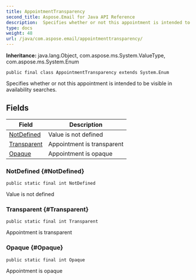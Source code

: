 ```yaml
---
title: AppointmentTransparency
second_title: Aspose.Email for Java API Reference
description:  Specifies whether or not this appointment is intended to be visible in availability searches.
type: docs
weight: 48
url: /java/com.aspose.email/appointmenttransparency/
---
```

**Inheritance:**
java.lang.Object, com.aspose.ms.System.ValueType, com.aspose.ms.System.Enum
```
public final class AppointmentTransparency extends System.Enum
```

Specifies whether or not this appointment is intended to be visible in availability searches.
## Fields

| Field | Description |
| --- | --- |
| [NotDefined](#NotDefined) | Value is not defined |
| [Transparent](#Transparent) | Appointment is transparent |
| [Opaque](#Opaque) | Appointment is opaque |
### NotDefined {#NotDefined}
```
public static final int NotDefined
```


Value is not defined

### Transparent {#Transparent}
```
public static final int Transparent
```


Appointment is transparent

### Opaque {#Opaque}
```
public static final int Opaque
```


Appointment is opaque

